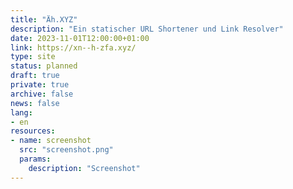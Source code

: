 ```yaml
---
title: "Äh.XYZ"
description: "Ein statischer URL Shortener und Link Resolver"
date: 2023-11-01T12:00:00+01:00
link: https://xn--h-zfa.xyz/
type: site
status: planned
draft: true
private: true
archive: false
news: false
lang:
- en
resources:
- name: screenshot
  src: "screenshot.png"
  params:
    description: "Screenshot"
---
```


